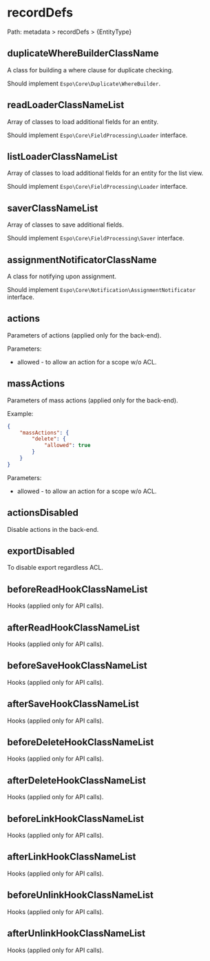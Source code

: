 # recordDefs

Path: metadata > recordDefs > {EntityType}

## duplicateWhereBuilderClassName

A class for building a where clause for duplicate checking.

Should implement `Espo\Core\Duplicate\WhereBuilder`.

## readLoaderClassNameList

Array of classes to load additional fields for an entity.

Should implement `Espo\Core\FieldProcessing\Loader` interface.

## listLoaderClassNameList

Array of classes to load additional fields for an entity for the list view.

Should implement `Espo\Core\FieldProcessing\Loader` interface.

## saverClassNameList

Array of classes to save additional fields.

Should implement `Espo\Core\FieldProcessing\Saver` interface.

## assignmentNotificatorClassName

A class for notifying upon assignment.

Should implement `Espo\Core\Notification\AssignmentNotificator` interface.

## actions

Parameters of actions (applied only for the back-end).

Parameters:

* allowed - to allow an action for a scope w/o ACL.

## massActions

Parameters of mass actions (applied only for the back-end).

Example:

```json
{
    "massActions": {
        "delete": {
            "allowed": true
        }
    }
}
```

Parameters:

* allowed - to allow an action for a scope w/o ACL.

## actionsDisabled

Disable actions in the back-end.

## exportDisabled

To disable export regardless ACL.

## beforeReadHookClassNameList

Hooks (applied only for API calls). 

## afterReadHookClassNameList

Hooks (applied only for API calls). 

## beforeSaveHookClassNameList

Hooks (applied only for API calls). 

## afterSaveHookClassNameList

Hooks (applied only for API calls). 

## beforeDeleteHookClassNameList

Hooks (applied only for API calls). 

## afterDeleteHookClassNameList

Hooks (applied only for API calls). 

## beforeLinkHookClassNameList

Hooks (applied only for API calls). 

## afterLinkHookClassNameList

Hooks (applied only for API calls). 

## beforeUnlinkHookClassNameList

Hooks (applied only for API calls). 

## afterUnlinkHookClassNameList

Hooks (applied only for API calls).

